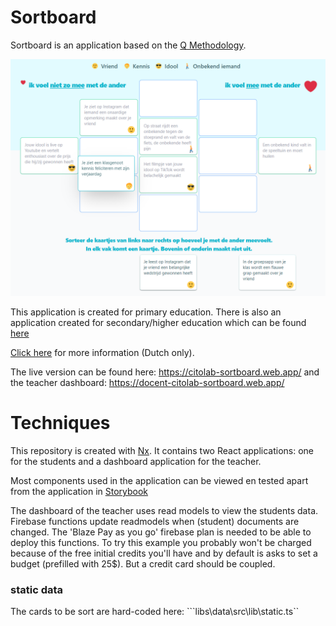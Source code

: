# Sortboard 
 
Sortboard is an application based on the <a href="https://en.wikipedia.org/wiki/Q_methodology">Q Methodology</a>.

![alt text](screenshot.png)

This application is created for primary education. There is also an application created for secondary/higher education which can be found <a href="https://github.com/Citolab/qsort">here</a>

<a href="https://www.cito.nl/kennis-en-innovatie/prototypes/projecten/sortboard">Click here</a> for more information (Dutch only).

The live version can be found here: <a href="https://citolab-sortboard.web.app/">https://citolab-sortboard.web.app/</a> and the teacher dashboard: <a href="https://docent-citolab-sortboard.web.app/">https://docent-citolab-sortboard.web.app/</a>


# Techniques

This repository is created with <a href="https://nx.dev/">Nx</a>. It contains two React applications: one for the students and a dashboard application for the teacher. 

Most components used in the application can be viewed en tested apart from the application in <a href="https://storybook.js.org/">Storybook</a>

The dashboard of the teacher uses read models to view the students data. Firebase functions update readmodels when (student) documents are changed. The 'Blaze Pay as you go' firebase plan is needed to be able to deploy this functions. To try this example you probably won't be charged because of the free initial credits you'll have and by default is asks to set a budget (prefilled with 25$). But a credit card should be coupled.

### static data

The cards to be sort are hard-coded here: ```libs\data\src\lib\static.ts``


